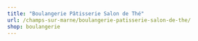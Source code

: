 ```yaml
---
title: "Boulangerie Pâtisserie Salon de Thé"
url: /champs-sur-marne/boulangerie-patisserie-salon-de-the/
shop: boulangerie
---
```

